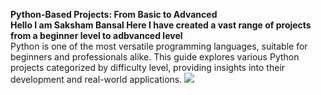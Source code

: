 
**********Python-Based Projects: From Basic to Advanced**********<br>
******Hello I am Saksham Bansal Here I have created a vast range of projects from a beginner level to adbvanced level******<br>
Python is one of the most versatile programming languages, suitable for beginners and professionals alike. This guide explores various Python projects categorized by difficulty level, providing insights into their development and real-world applications.
<img src="https://webandcrafts.com/_next/image?url=https%3A%2F%2Fadmin.wac.co%2Fuploads%2FFeatures_Of_Python_1_f4ccd6d9f7.jpg&w=4500&q=90"/>
